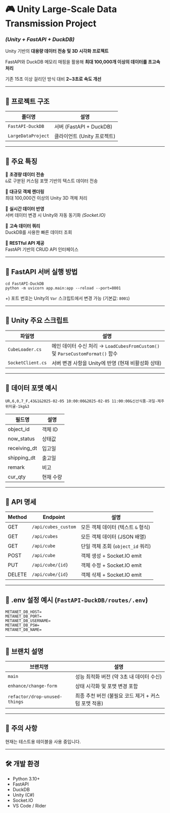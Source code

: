# 🎮 Unity Large-Scale Data Transmission Project  
### *(Unity + FastAPI + DuckDB)*

Unity 기반의 **대용량 데이터 전송 및 3D 시각화 프로젝트**

FastAPI와 DuckDB 메모리 매핑을 활용해 **최대 100,000개 이상의 데이터를 초고속 처리**

기존 15초 이상 걸리던 방식 대비 **2~3초로 속도 개선**

---

## 📂 프로젝트 구조

| 폴더명            | 설명                            |
|------------------|---------------------------------|
| `FastAPI-DuckDB` | 서버 (FastAPI + DuckDB)         |
| `LargeDataProject` | 클라이언트 (Unity 프로젝트)     |

---

## 🍏 주요 특징

🔹 **초경량 데이터 전송**  
  `&`로 구분된 커스텀 포맷 기반의 텍스트 데이터 전송

🔹 **대규모 객체 렌더링**  
  최대 100,000건 이상의 Unity 3D 객체 처리

🔹 **실시간 데이터 반영**  
  서버 데이터 변경 시 Unity와 자동 동기화 *(Socket.IO)*

🔹 **고속 데이터 쿼리**  
  DuckDB를 사용한 빠른 데이터 조회

🔹 **RESTful API 제공**  
  FastAPI 기반의 CRUD API 인터페이스

---

## 🍏 FastAPI 서버 실행 방법

```
cd FastAPI-DuckDB
python -m uvicorn app.main:app --reload --port=8001
```

+) 포트 번호는 Unity의 `Var` 스크립트에서 변경 가능 (기본값: `8001`)

---

## 🍏 Unity 주요 스크립트

| 파일명           | 설명 |
|------------------|------|
| `CubeLoader.cs`  | 메인 데이터 수신 처리  → `LoadCubesFromCustom()` 및 `ParseCustomFormat()` 함수 |
| `SocketClient.cs`| 서버 변경 사항을 Unity에 반영 (현재 비활성화 상태) |

---

## 🍏 데이터 포맷 예시

```
UR,6,0,7_F,43&1&2025-02-05 10:00:00&2025-02-05 11:00:00&신선식품-과일-제주위미귤-1kg&3
```

| 필드명        | 설명                   |
|---------------|------------------------|
| object_id     | 객체 ID                |
| now_status    | 상태값                 |
| receiving_dt  | 입고일                 |
| shipping_dt   | 출고일                 |
| remark        | 비고                   |
| cur_qty       | 현재 수량              |

---

## 🍏 API 명세

| Method | Endpoint              | 설명 |
|--------|------------------------|------|
| GET    | `/api/cubes_custom`   | 모든 객체 데이터 (텍스트 `&` 형식) |
| GET    | `/api/cubes`          | 모든 객체 데이터 (JSON 배열) |
| GET    | `/api/cube`           | 단일 객체 조회 (`object_id` 쿼리) |
| POST   | `/api/cube`           | 객체 생성 + Socket.IO emit |
| PUT    | `/api/cube/{id}`      | 객체 수정 + Socket.IO emit |
| DELETE | `/api/cube/{id}`      | 객체 삭제 + Socket.IO emit |

---

## 🍏 .env 설정 예시 (`FastAPI-DuckDB/routes/.env`)

```
METANET_DB_HOST=  
METANET_DB_PORT=
METANET_DB_USERNAME=
METANET_DB_PSW=
METANET_DB_NAME=
```

---

## 🍏 브랜치 설명

| 브랜치명                  | 설명 |
|---------------------------|------|
| `main`                    | 성능 최적화 버전 (약 3초 내 데이터 수신) |
| `enhance/change-form`     | 상태 시각화 및 포맷 변경 포함 |
| `refactor/drop-unused-things` | 최종 추천 버전 (불필요 코드 제거 + 커스텀 포맷 적용) |

---

## 🍏 주의 사항

현재는 테스트용 테이블을 사용 중입니다.  

---

## 🛠 개발 환경

- Python 3.10+
- FastAPI
- DuckDB
- Unity (C#)
- Socket.IO
- VS Code / Rider


